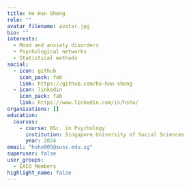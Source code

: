 ```yaml
---
title: Ho Han Sheng
role: ""
avatar_filename: avatar.jpg
bio: ""
interests:
  - Mood and anxiety disorders
  - Psychological networks
  - Statistical methods 
social:
  - icon: github
    icon_pack: fab
    link: https://github.com/ho-han-sheng
  - icon: linkedin
    icon_pack: fab
    link: https://www.linkedin.com/in/hsho/
organizations: []
education:
  courses:
    - course: BSc. in Psychology
      institution: Singapore University of Social Sciences
      year: 2024
email: "hsho005@suss.edu.sg"
superuser: false
user_groups:
  - EXCO Members
highlight_name: false
---
```


